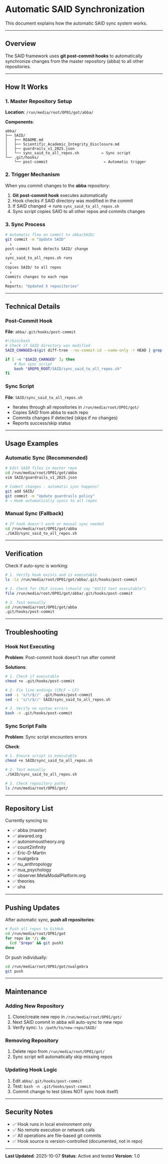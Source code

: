 # Automatic SAID Synchronization

This document explains how the automatic SAID sync system works.

---

## Overview

The SAID framework uses **git post-commit hooks** to automatically synchronize changes from the master repository (abba) to all other repositories.

---

## How It Works

### 1. Master Repository Setup

**Location**: `/run/media/root/OP01/got/abba/`

**Components**:
```
abba/
├── SAID/
│   ├── README.md
│   ├── Scientific_Academic_Integrity_Disclosure.md
│   ├── guardrails_v1_2025.json
│   └── sync_said_to_all_repos.sh          ← Sync script
└── .git/hooks/
    └── post-commit                         ← Automatic trigger
```

### 2. Trigger Mechanism

When you commit changes to the **abba** repository:

1. **Git post-commit hook** executes automatically
2. Hook checks if SAID directory was modified in the commit
3. If SAID changed → runs `sync_said_to_all_repos.sh`
4. Sync script copies SAID to all other repos and commits changes

### 3. Sync Process

```bash
# Automatic flow on commit to abba/SAID/
git commit -m "Update SAID"
  ↓
post-commit hook detects SAID/ change
  ↓
sync_said_to_all_repos.sh runs
  ↓
Copies SAID/ to all repos
  ↓
Commits changes to each repo
  ↓
Reports: "Updated X repositories"
```

---

## Technical Details

### Post-Commit Hook

**File**: `abba/.git/hooks/post-commit`

```bash
#!/bin/bash
# Check if SAID directory was modified
SAID_CHANGED=$(git diff-tree --no-commit-id --name-only -r HEAD | grep "^SAID/")

if [ -n "$SAID_CHANGED" ]; then
    # Run sync script
    bash "$REPO_ROOT/SAID/sync_said_to_all_repos.sh"
fi
```

### Sync Script

**File**: `SAID/sync_said_to_all_repos.sh`

- Iterates through all repositories in `/run/media/root/OP01/got/`
- Copies SAID from abba to each repo
- Commits changes if detected (skips if no changes)
- Reports success/skip status

---

## Usage Examples

### Automatic Sync (Recommended)

```bash
# Edit SAID files in master repo
cd /run/media/root/OP01/got/abba
vim SAID/guardrails_v1_2025.json

# Commit changes - automatic sync happens!
git add SAID/
git commit -m "Update guardrails policy"
# → Hook automatically syncs to all repos
```

### Manual Sync (Fallback)

```bash
# If hook doesn't work or manual sync needed
cd /run/media/root/OP01/got/abba
./SAID/sync_said_to_all_repos.sh
```

---

## Verification

Check if auto-sync is working:

```bash
# 1. Verify hook exists and is executable
ls -la /run/media/root/OP01/got/abba/.git/hooks/post-commit

# 2. Check for CRLF issues (should say "ASCII text executable")
file /run/media/root/OP01/got/abba/.git/hooks/post-commit

# 3. Test manually
cd /run/media/root/OP01/got/abba
.git/hooks/post-commit
```

---

## Troubleshooting

### Hook Not Executing

**Problem**: Post-commit hook doesn't run after commit

**Solutions**:
```bash
# 1. Check if executable
chmod +x .git/hooks/post-commit

# 2. Fix line endings (CRLF → LF)
sed -i 's/\r$//' .git/hooks/post-commit
sed -i 's/\r$//' SAID/sync_said_to_all_repos.sh

# 3. Verify no syntax errors
bash -n .git/hooks/post-commit
```

### Sync Script Fails

**Problem**: Sync script encounters errors

**Check**:
```bash
# 1. Ensure script is executable
chmod +x SAID/sync_said_to_all_repos.sh

# 2. Test manually
./SAID/sync_said_to_all_repos.sh

# 3. Check repository paths
ls /run/media/root/OP01/got/
```

---

## Repository List

Currently syncing to:
- ✅ abba (master)
- ✅ aiwared.org
- ✅ autonomoustheory.org
- ✅ count2infinity
- ✅ Eric-D-Martin
- ✅ nualgebra
- ✅ nu_anthropology
- ✅ nua_psychology
- ✅ observer.MetaModalPlatform.org
- ✅ theories
- ✅ uha

---

## Pushing Updates

After automatic sync, **push all repositories**:

```bash
# Push all repos to GitHub
cd /run/media/root/OP01/got
for repo in */; do
  (cd "$repo" && git push)
done
```

Or push individually:
```bash
cd /run/media/root/OP01/got/nualgebra
git push
```

---

## Maintenance

### Adding New Repository

1. Clone/create new repo in `/run/media/root/OP01/got/`
2. Next SAID commit in abba will auto-sync to new repo
3. Verify sync: `ls /path/to/new-repo/SAID/`

### Removing Repository

1. Delete repo from `/run/media/root/OP01/got/`
2. Sync script will automatically skip missing repos

### Updating Hook Logic

1. Edit `abba/.git/hooks/post-commit`
2. Test: `bash -n .git/hooks/post-commit`
3. Commit change to test (does NOT sync hook itself)

---

## Security Notes

- ✅ Hook runs in local environment only
- ✅ No remote execution or network calls
- ✅ All operations are file-based git commits
- ✅ Hook source is version-controlled (documented, not in repo)

---

**Last Updated**: 2025-10-07
**Status**: Active and tested
**Version**: 1.0
